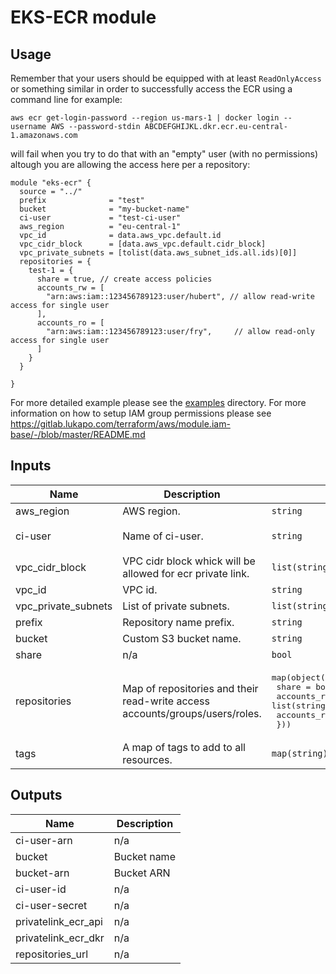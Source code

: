 # EKS-ECR module

## Usage

Remember that your users should be equipped with at least `ReadOnlyAccess` or something similar in order
to successfully access the ECR using a command line for example:

    aws ecr get-login-password --region us-mars-1 | docker login --username AWS --password-stdin ABCDEFGHIJKL.dkr.ecr.eu-central-1.amazonaws.com

will fail when you try to do that with an "empty" user (with no permissions) altough you are allowing the access here per a repository:

```hcl-terraform
module "eks-ecr" {
  source = "../"
  prefix              = "test"
  bucket              = "my-bucket-name"
  ci-user             = "test-ci-user"
  aws_region          = "eu-central-1"
  vpc_id              = data.aws_vpc.default.id
  vpc_cidr_block      = [data.aws_vpc.default.cidr_block]
  vpc_private_subnets = [tolist(data.aws_subnet_ids.all.ids)[0]]
  repositories = {
    test-1 = {
      share = true, // create access policies
      accounts_rw = [
        "arn:aws:iam::123456789123:user/hubert", // allow read-write access for single user
      ],
      accounts_ro = [
        "arn:aws:iam::123456789123:user/fry",     // allow read-only access for single user
      ]
    }
  }
  
}
```

For more detailed example please see the [examples](examples) directory. For more information on how to setup IAM group permissions please see https://gitlab.lukapo.com/terraform/aws/module.iam-base/-/blob/master/README.md

## Inputs

| Name | Description | Type | Default | Required |
|------|-------------|------|---------|:--------:|
| aws\_region | AWS region. | `string` | n/a | yes |
| ci-user | Name of ci-user. | `string` | `"tf-ci-user"` | no |
| vpc\_cidr\_block | VPC cidr block whick will be allowed for ecr private link. | `list(string)` | n/a | yes |
| vpc\_id | VPC id. | `string` | n/a | yes |
| vpc\_private\_subnets | List of private subnets. | `list(string)` | n/a | yes |
| prefix | Repository name prefix. | `string` | `""` | no |
| bucket | Custom S3 bucket name. | `string` | n/a | yes |
| share | n/a | `bool` | `false` | no |
| repositories | Map of repositories and their read-write access accounts/groups/users/roles. | <pre>map(object({<br>    share    = bool<br>    accounts_rw = list(string)<br>    accounts_ro = list(string)<br>  }))</pre> | n/a | yes |
| tags | A map of tags to add to all resources. | `map(string)` | `{}` | no |

## Outputs

| Name | Description |
|------|-------------|
| ci-user-arn | n/a |
| bucket | Bucket name |
| bucket-arn | Bucket ARN |
| ci-user-id | n/a |
| ci-user-secret | n/a |
| privatelink\_ecr\_api | n/a |
| privatelink\_ecr\_dkr | n/a |
| repositories\_url | n/a |
